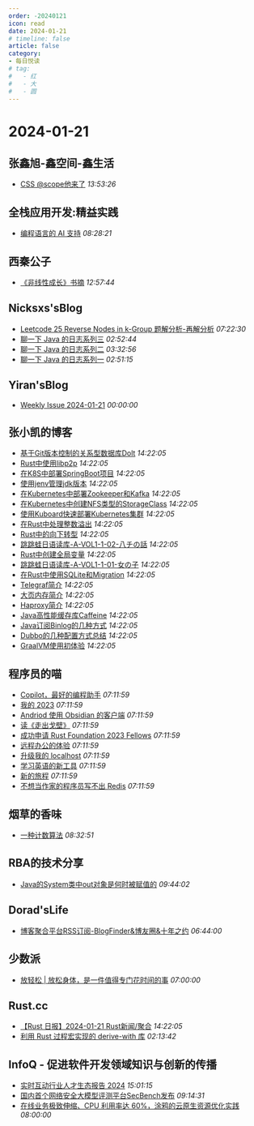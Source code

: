 ```yaml
---
order: -20240121
icon: read
date: 2024-01-21
# timeline: false
article: false
category:
- 每日悦读
# tag:
#   - 红
#   - 大
#   - 圆
---
```


# 2024-01-21 
## 张鑫旭-鑫空间-鑫生活<span></span>
* [CSS @scope他来了](https://www.zhangxinxu.com/wordpress/2024/01/css-at-scope/) *13:53:26* 
## 全栈应用开发:精益实践<span></span>
* [编程语言的 AI 支持](http://www.phodal.com/blog/language-in-ide-with-ai/) *08:28:21* 
## 西秦公子<span></span>
* [《非线性成长》书摘](https://www.ixiqin.com/2024/01/21/recommendation-language/) *12:57:44* 
## Nicksxs'sBlog<span></span>
* [Leetcode 25 Reverse Nodes in k-Group 题解分析-再解分析](https://nicksxs.me/2024/01/21/Leetcode-25-Reverse-Nodes-in-k-Group-%E9%A2%98%E8%A7%A3%E5%88%86%E6%9E%90/) *07:22:30* 
* [聊一下 Java 的日志系列三](https://nicksxs.me/2024/01/21/%E8%81%8A%E4%B8%80%E4%B8%8B-Java-%E7%9A%84%E6%97%A5%E5%BF%97%E7%B3%BB%E5%88%97%E4%B8%89/) *02:52:44* 
* [聊一下 Java 的日志系列二](https://nicksxs.me/2024/01/14/%E8%81%8A%E4%B8%80%E4%B8%8B-Java-%E7%9A%84%E6%97%A5%E5%BF%97%E7%B3%BB%E5%88%97%E4%BA%8C/) *03:32:56* 
* [聊一下 Java 的日志系列一](https://nicksxs.me/2024/01/07/%E8%81%8A%E4%B8%80%E4%B8%8B-Java-%E7%9A%84%E6%97%A5%E5%BF%97%E7%B3%BB%E5%88%97%E4%B8%80/) *02:51:15* 
## Yiran'sBlog<span></span>
* [Weekly Issue 2024-01-21](https://zdyxry.github.io/2024/01/21/Weekly-Issue-2024-01-21/) *00:00:00* 
## 张小凯的博客<span></span>
* [基于Git版本控制的关系型数据库Dolt](https://jasonkayzk.github.io/2024/01/21/%E5%9F%BA%E4%BA%8EGit%E7%89%88%E6%9C%AC%E6%8E%A7%E5%88%B6%E7%9A%84%E5%85%B3%E7%B3%BB%E5%9E%8B%E6%95%B0%E6%8D%AE%E5%BA%93Dolt/) *14:22:05* 
* [Rust中使用libp2p](https://jasonkayzk.github.io/2023/12/27/Rust%E4%B8%AD%E4%BD%BF%E7%94%A8libp2p/) *14:22:05* 
* [在K8S中部署SpringBoot项目](https://jasonkayzk.github.io/2023/12/19/%E5%9C%A8K8S%E4%B8%AD%E9%83%A8%E7%BD%B2SpringBoot%E9%A1%B9%E7%9B%AE/) *14:22:05* 
* [使用jenv管理jdk版本](https://jasonkayzk.github.io/2023/12/17/%E4%BD%BF%E7%94%A8jenv%E7%AE%A1%E7%90%86jdk%E7%89%88%E6%9C%AC/) *14:22:05* 
* [在Kubernetes中部署Zookeeper和Kafka](https://jasonkayzk.github.io/2023/12/15/%E5%9C%A8Kubernetes%E4%B8%AD%E9%83%A8%E7%BD%B2Zookeeper%E5%92%8CKafka/) *14:22:05* 
* [在Kubernetes中创建NFS类型的StorageClass](https://jasonkayzk.github.io/2023/12/15/%E5%9C%A8Kubernetes%E4%B8%AD%E5%88%9B%E5%BB%BANFS%E7%B1%BB%E5%9E%8B%E7%9A%84StorageClass/) *14:22:05* 
* [使用Kuboard快速部署Kubernetes集群](https://jasonkayzk.github.io/2023/12/14/%E4%BD%BF%E7%94%A8Kuboard%E5%BF%AB%E9%80%9F%E9%83%A8%E7%BD%B2Kubernetes%E9%9B%86%E7%BE%A4/) *14:22:05* 
* [在Rust中处理整数溢出](https://jasonkayzk.github.io/2023/12/13/%E5%9C%A8Rust%E4%B8%AD%E5%A4%84%E7%90%86%E6%95%B4%E6%95%B0%E6%BA%A2%E5%87%BA/) *14:22:05* 
* [Rust中的向下转型](https://jasonkayzk.github.io/2023/12/13/Rust%E4%B8%AD%E7%9A%84%E5%90%91%E4%B8%8B%E8%BD%AC%E5%9E%8B/) *14:22:05* 
* [跳跳蛙日语读库-A-VOL1-1-02-八チの話](https://jasonkayzk.github.io/2023/11/27/%E8%B7%B3%E8%B7%B3%E8%9B%99%E6%97%A5%E8%AF%AD%E8%AF%BB%E5%BA%93-A-VOL1-1-02-%E5%85%AB%E3%83%81%E3%81%AE%E8%A9%B1/) *14:22:05* 
* [Rust中创建全局变量](https://jasonkayzk.github.io/2023/11/27/Rust%E4%B8%AD%E5%88%9B%E5%BB%BA%E5%85%A8%E5%B1%80%E5%8F%98%E9%87%8F/) *14:22:05* 
* [跳跳蛙日语读库-A-VOL1-1-01-女の子](https://jasonkayzk.github.io/2023/11/26/%E8%B7%B3%E8%B7%B3%E8%9B%99%E6%97%A5%E8%AF%AD%E8%AF%BB%E5%BA%93-A-VOL1-1-01-%E5%A5%B3%E3%81%AE%E5%AD%90/) *14:22:05* 
* [在Rust中使用SQLite和Migration](https://jasonkayzk.github.io/2023/07/11/%E5%9C%A8Rust%E4%B8%AD%E4%BD%BF%E7%94%A8SQLite%E5%92%8CMigration/) *14:22:05* 
* [Telegraf简介](https://jasonkayzk.github.io/2023/06/27/Telegraf%E7%AE%80%E4%BB%8B/) *14:22:05* 
* [大页内存简介](https://jasonkayzk.github.io/2023/06/27/%E5%A4%A7%E9%A1%B5%E5%86%85%E5%AD%98%E7%AE%80%E4%BB%8B/) *14:22:05* 
* [Haproxy简介](https://jasonkayzk.github.io/2023/06/27/Haproxy%E7%AE%80%E4%BB%8B/) *14:22:05* 
* [Java高性能缓存库Caffeine](https://jasonkayzk.github.io/2023/03/28/Java%E9%AB%98%E6%80%A7%E8%83%BD%E7%BC%93%E5%AD%98%E5%BA%93Caffeine/) *14:22:05* 
* [Java订阅Binlog的几种方式](https://jasonkayzk.github.io/2023/03/26/Java%E8%AE%A2%E9%98%85Binlog%E7%9A%84%E5%87%A0%E7%A7%8D%E6%96%B9%E5%BC%8F/) *14:22:05* 
* [Dubbo的几种配置方式总结](https://jasonkayzk.github.io/2023/03/23/Dubbo%E7%9A%84%E5%87%A0%E7%A7%8D%E9%85%8D%E7%BD%AE%E6%96%B9%E5%BC%8F%E6%80%BB%E7%BB%93/) *14:22:05* 
* [GraalVM使用初体验](https://jasonkayzk.github.io/2023/03/20/GraalVM%E4%BD%BF%E7%94%A8%E5%88%9D%E4%BD%93%E9%AA%8C/) *14:22:05* 
## 程序员的喵<span></span>
* [Copilot，最好的编程助手](http://catcoding.me/p/copilot-for-programming/) *07:11:59* 
* [我的 2023](http://catcoding.me/p/2023-summary/) *07:11:59* 
* [Andriod 使用 Obsidian 的客户端](http://catcoding.me/p/obsidian-andriod-client-sync-git/) *07:11:59* 
* [读《走出戈壁》](http://catcoding.me/p/out-of-the-gobi/) *07:11:59* 
* [成功申请 Rust Foundation 2023 Fellows](http://catcoding.me/p/rust-foundation-fellows/) *07:11:59* 
* [远程办公的体验](http://catcoding.me/p/remote-work/) *07:11:59* 
* [升级我的 localhost](http://catcoding.me/p/upgrade-my-dev-tools/) *07:11:59* 
* [学习英语的新工具](http://catcoding.me/p/new_english_tools/) *07:11:59* 
* [新的旅程](http://catcoding.me/p/new-journey/) *07:11:59* 
* [不想当作家的程序员写不出 Redis](http://catcoding.me/p/redis-antriez/) *07:11:59* 
## 烟草的香味<span></span>
* [一种计数算法](https://hujingnb.com/archives/917) *08:32:51* 
## RBA的技术分享<span></span>
* [Java的System类中out对象是何时被赋值的](https://www.firfor.cn/articles/2024/01/21/1705808075442.html) *09:44:02* 
## Dorad'sLife<span></span>
* [博客聚合平台RSS订阅-BlogFinder&博友圈&十年之约](https://blog.cuger.cn/p/1a16/) *06:44:00* 
## 少数派<span></span>
* [放轻松 | 放松身体，是一件值得专门花时间的事](https://sspai.com/post/85754) *07:00:00* 
## Rust.cc<span></span>
* [【Rust 日报】2024-01-21 Rust新闻/聚合](https://rustcc.cn/article?id=4cc3e271-2b25-42cc-861d-20030125a252) *14:22:05* 
* [利用 Rust 过程宏实现的 derive-with 库](https://rustcc.cn/article?id=5e76d9f8-d705-427c-8b49-93b783624355) *02:13:42* 
## InfoQ - 促进软件开发领域知识与创新的传播<span></span>
* [实时互动行业人才生态报告 2024](https://www.infoq.cn/minibook/JUSYQiXQW2NA9j4KFAmH?utm_source=rss&utm_medium=article) *15:01:15* 
* [国内首个网络安全大模型评测平台SecBench发布](https://www.infoq.cn/article/UhpqAV8q5SxdaGQB9bBM?utm_source=rss&utm_medium=article) *09:14:31* 
* [在线业务极致伸缩、CPU 利用率达 60%，涂鸦的云原生资源优化实践](https://www.infoq.cn/article/zvWONZ2fULHIXpfSh7dX?utm_source=rss&utm_medium=article) *08:00:00* 
